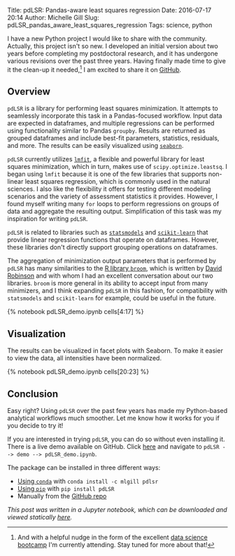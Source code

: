 Title: pdLSR: Pandas-aware least squares regression
Date: 2016-07-17 20:14
Author: Michelle Gill
Slug: pdLSR_pandas_aware_least_squares_regression
Tags: science, python

I have a new Python project I would like to share with the community. Actually, this project isn't so new. I developed an initial version about two years before completing my postdoctoral research, and it has undergone various revisions over the past three years. Having finally made time to give it the clean-up it needed,[^nudge] I am excited to share it on [GitHub](https://github.com/mlgill/pdLSR).

[^nudge]: And with a helpful nudge in the form of the excellent [data science bootcamp](http://www.thisismetis.com) I'm currently attending. Stay tuned for more about that!

## Overview

`pdLSR` is a library for performing least squares minimization. It attempts to seamlessly incorporate this task in a Pandas-focused workflow. Input data are expected in dataframes, and multiple regressions can be performed using functionality similar to Pandas `groupby`. Results are returned as grouped dataframes and include best-fit parameters, statistics, residuals, and more. The results can be easily visualized using [`seaborn`](https://github.com/mwaskom/seaborn).

`pdLSR` currently utilizes [`lmfit`](https://github.com/lmfit/lmfit-py), a flexible and powerful library for least squares minimization, which in turn, makes use of `scipy.optimize.leastsq`. I began using `lmfit` because it is one of the few libraries that supports non-linear least squares regression, which is commonly used in the natural sciences. I also like the flexibility it offers for testing different modeling scenarios and the variety of assessment statistics it provides. However, I found myself writing many `for` loops to perform regressions on groups of data and aggregate the resulting output. Simplification of this task was my inspiration for writing `pdLSR`.

`pdLSR` is related to libraries such as [`statsmodels`](http://statsmodels.sourceforge.net) and [`scikit-learn`](http://scikit-learn.org/stable/) that provide linear regression functions that operate on dataframes. However, these libraries don't directly support grouping operations on dataframes. 

The aggregation of minimization output parameters that is performed by `pdLSR` has many similarities to the [R library `broom`](https://github.com/dgrtwo/broom), which is written by [David Robinson](http://varianceexplained.org/) and with whom I had an excellent conversation about our two libraries. `broom` is more general in its ability to accept input from many minimizers, and I think expanding `pdLSR` in this fashion, for compatibility with `statsmodels` and `scikit-learn` for example, could be useful in the future.

<!-- PELICAN_END_SUMMARY -->

{% notebook pdLSR_demo.ipynb cells[4:17] %}

## Visualization

The results can be visualized in facet plots with Seaborn. To make it easier to view the data, all intensities have been normalized.  

{% notebook pdLSR_demo.ipynb cells[20:23] %}

## Conclusion

Easy right? Using `pdLSR` over the past few years has made my Python-based analytical workflows much smoother. Let me know how it works for you if you decide to try it!

If you are interested in trying `pdLSR`, you can do so without even installing it. There is a live demo available on GitHub. Click [here](http://mybinder.org/repo/mlgill/pdLSR) and navigate to `pdLSR --> demo --> pdLSR_demo.ipynb`.

The package can be installed in three different ways:

* [Using `conda`](https://anaconda.org/mlgill/pdlsr) with `conda install -c mlgill pdlsr`
* [Using `pip`](https://pypi.python.org/pypi/pdLSR) with `pip install pdLSR`
* Manually from the [GitHub repo](https://github.com/mlgill/pdLSR)

*This post was written in a Jupyter notebook, which can be downloaded and viewed statically [here](https://github.com/mlgill/modernscientist.github.com/blob/master/notebooks/pdLSR_demo.ipynb).*




